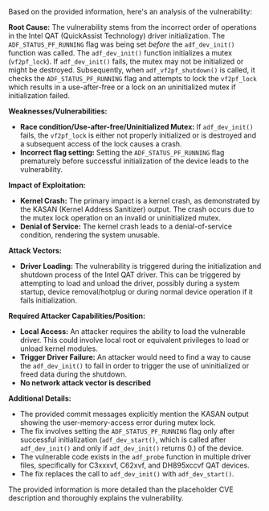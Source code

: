 Based on the provided information, here's an analysis of the vulnerability:

**Root Cause:**
The vulnerability stems from the incorrect order of operations in the Intel QAT (QuickAssist Technology) driver initialization. The `ADF_STATUS_PF_RUNNING` flag was being set *before* the `adf_dev_init()` function was called. The `adf_dev_init()` function initializes a mutex (`vf2pf_lock`). If `adf_dev_init()` fails, the mutex may not be initialized or might be destroyed. Subsequently, when `adf_vf2pf_shutdown()` is called, it checks the `ADF_STATUS_PF_RUNNING` flag and attempts to lock the `vf2pf_lock` which results in a use-after-free or a lock on an uninitialized mutex if initialization failed.

**Weaknesses/Vulnerabilities:**
- **Race condition/Use-after-free/Uninitialized Mutex:** If `adf_dev_init()` fails, the `vf2pf_lock` is either not properly initialized or is destroyed and a subsequent access of the lock causes a crash.
- **Incorrect flag setting:** Setting the `ADF_STATUS_PF_RUNNING` flag prematurely before successful initialization of the device leads to the vulnerability.

**Impact of Exploitation:**
- **Kernel Crash:** The primary impact is a kernel crash, as demonstrated by the KASAN (Kernel Address Sanitizer) output. The crash occurs due to the mutex lock operation on an invalid or uninitialized mutex.
- **Denial of Service:** The kernel crash leads to a denial-of-service condition, rendering the system unusable.

**Attack Vectors:**
- **Driver Loading:** The vulnerability is triggered during the initialization and shutdown process of the Intel QAT driver. This can be triggered by attempting to load and unload the driver, possibly during a system startup, device removal/hotplug or during normal device operation if it fails initialization.

**Required Attacker Capabilities/Position:**
- **Local Access:** An attacker requires the ability to load the vulnerable driver. This could involve local root or equivalent privileges to load or unload kernel modules.
- **Trigger Driver Failure:** An attacker would need to find a way to cause the `adf_dev_init()` to fail in order to trigger the use of uninitialized or freed data during the shutdown.
- **No network attack vector is described**

**Additional Details:**
- The provided commit messages explicitly mention the KASAN output showing the user-memory-access error during mutex lock.
- The fix involves setting the `ADF_STATUS_PF_RUNNING` flag only after successful initialization (`adf_dev_start()`, which is called after `adf_dev_init()` and only if `adf_dev_init()` returns 0.) of the device.
- The vulnerable code exists in the `adf_probe` function in multiple driver files, specifically for C3xxxvf, C62xvf, and DH895xccvf QAT devices.
- The fix replaces the call to `adf_dev_init()` with `adf_dev_start()`.

The provided information is more detailed than the placeholder CVE description and thoroughly explains the vulnerability.